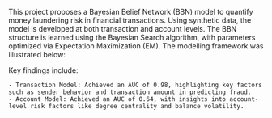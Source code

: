 This project proposes a Bayesian Belief Network (BBN) model to quantify money laundering risk in financial transactions. Using synthetic data, the model is developed at both transaction and account levels. The BBN structure is learned using the Bayesian Search algorithm, with parameters optimized via Expectation Maximization (EM).
The modelling framework was illustrated below:

Key findings include:

	- Transaction Model: Achieved an AUC of 0.98, highlighting key factors such as sender behavior and transaction amount in predicting fraud.
	- Account Model: Achieved an AUC of 0.64, with insights into account-level risk factors like degree centrality and balance volatility.

